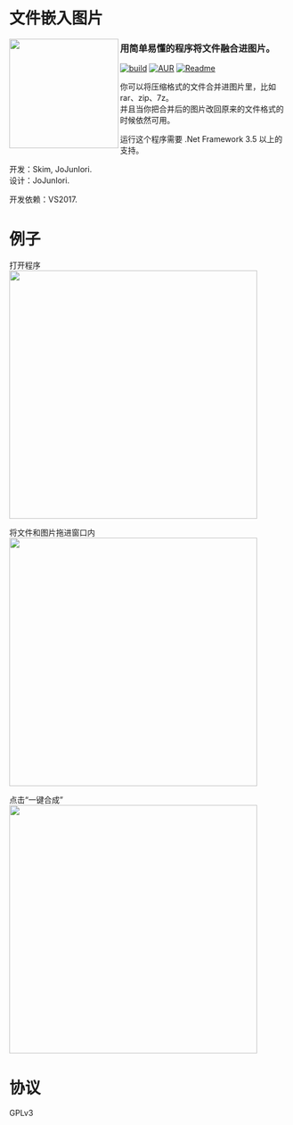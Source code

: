 # 文件嵌入图片

<img src="https://github.com/jojuniori/FileInImage/raw/master/icon.png" width="196px" align="left">

### 用简单易懂的程序将文件融合进图片。

[![build](https://img.shields.io/badge/build-passing-brightgreen.svg)][master]
[![AUR](https://img.shields.io/aur/license/yaourt.svg)][master]
[![Readme](https://img.shields.io/badge/readme-english-blue.svg)](https://github.com/jojuniori/FileInImage/blob/master/README.md)

你可以将压缩格式的文件合并进图片里，比如rar、zip、7z。  
并且当你把合并后的图片改回原来的文件格式的时候依然可用。  

运行这个程序需要 .Net Framework 3.5 以上的支持。

开发：Skim, JoJunIori.  
设计：JoJunIori.

开发依赖：VS2017.


# 例子

打开程序  
<img src="https://github.com/jojuniori/FileInImage/raw/master/sample_open.png" width="445px">  

将文件和图片拖进窗口内   
<img src="https://github.com/jojuniori/FileInImage/raw/master/sample_input.png" width="445px">  

点击“一键合成”  
<img src="https://github.com/jojuniori/FileInImage/raw/master/sample_output.png" width="445px">  

# 协议

GPLv3

[master]: https://github.com/jojuniori/FileInImage